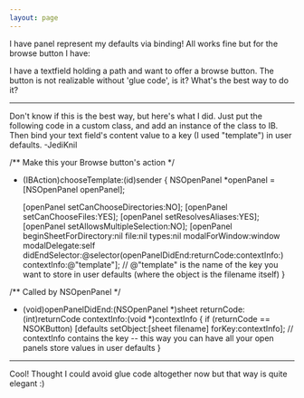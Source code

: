 ```yaml
---
layout: page
---
```




I have panel represent my defaults via binding!
All works fine but for the browse button I have:

I have a textfield holding a path and want to offer a browse button. The button is not realizable without 'glue code', is it?
What's the best way to do it?

----
Don't know if this is the best way, but here's what I did. Just put the following code in a custom class, and add an instance of the class to IB. Then bind your text field's content value to a key (I used "template") in user defaults. -JediKnil
    
/** Make this your Browse button's action */
- (IBAction)chooseTemplate:(id)sender
{
    NSOpenPanel *openPanel = [NSOpenPanel openPanel];
	
    [openPanel setCanChooseDirectories:NO];
    [openPanel setCanChooseFiles:YES];
    [openPanel setResolvesAliases:YES];
    [openPanel setAllowsMultipleSelection:NO];
    [openPanel beginSheetForDirectory:nil
                                 file:nil
                                types:nil
                       modalForWindow:window
                        modalDelegate:self
                       didEndSelector:@selector(openPanelDidEnd:returnCode:contextInfo:)
                          contextInfo:@"template"];
    // @"template" is the name of the key you want to store in user defaults (where the object is the filename itself)
}

/** Called by NSOpenPanel */
- (void)openPanelDidEnd:(NSOpenPanel *)sheet returnCode:(int)returnCode contextInfo:(void *)contextInfo
{
    if (returnCode == NSOKButton)
        [defaults setObject:[sheet filename] forKey:contextInfo];
        // contextInfo contains the key -- this way you can have all your open panels store values in user defaults
}


----
Cool! Thought I could avoid glue code altogether now but that way is quite elegant :)
